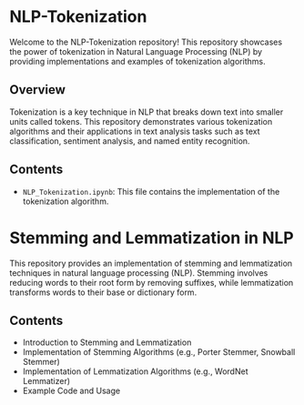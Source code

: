 # NLP-Tokenization

Welcome to the NLP-Tokenization repository! This repository showcases the power of tokenization in Natural Language Processing (NLP) by providing implementations and examples of tokenization algorithms.

## Overview

Tokenization is a key technique in NLP that breaks down text into smaller units called tokens. This repository demonstrates various tokenization algorithms and their applications in text analysis tasks such as text classification, sentiment analysis, and named entity recognition.

## Contents

- `NLP_Tokenization.ipynb`: This file contains the implementation of the tokenization algorithm.


# Stemming and Lemmatization in NLP
This repository provides an implementation of stemming and lemmatization techniques in natural language processing (NLP). Stemming involves reducing words to their root form by removing suffixes, while lemmatization transforms words to their base or dictionary form.

## Contents
- Introduction to Stemming and Lemmatization
- Implementation of Stemming Algorithms (e.g., Porter Stemmer, Snowball Stemmer)
- Implementation of Lemmatization Algorithms (e.g., WordNet Lemmatizer)
- Example Code and Usage
